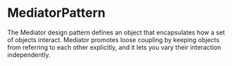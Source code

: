 # MediatorPattern

The Mediator design pattern defines an object that encapsulates how a set of objects interact. Mediator promotes loose coupling by keeping objects from referring to each other explicitly, and it lets you vary their interaction independently.
